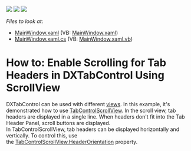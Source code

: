 <!-- default badges list -->
![](https://img.shields.io/endpoint?url=https://codecentral.devexpress.com/api/v1/VersionRange/128642041/22.2.2%2B)
[![](https://img.shields.io/badge/Open_in_DevExpress_Support_Center-FF7200?style=flat-square&logo=DevExpress&logoColor=white)](https://supportcenter.devexpress.com/ticket/details/T327441)
[![](https://img.shields.io/badge/📖_How_to_use_DevExpress_Examples-e9f6fc?style=flat-square)](https://docs.devexpress.com/GeneralInformation/403183)
<!-- default badges end -->
<!-- default file list -->
*Files to look at*:

* [MainWindow.xaml](./CS/DXTabControlExample/MainWindow.xaml) (VB: [MainWindow.xaml](./VB/DXTabControlExample/MainWindow.xaml))
* [MainWindow.xaml.cs](./CS/DXTabControlExample/MainWindow.xaml.cs) (VB: [MainWindow.xaml.vb](./VB/DXTabControlExample/MainWindow.xaml.vb))
<!-- default file list end -->
# How to: Enable Scrolling for Tab Headers in DXTabControl Using ScrollView


<p>DXTabControl can be used with different <a href="https://documentation.devexpress.com/#WPF/CustomDocument113984">views</a>. In this example, it's demonstrated how to use <a href="https://documentation.devexpress.com/#WPF/clsDevExpressXpfCoreTabControlScrollViewtopic">TabControlScrollView</a>. In the scroll view, tab headers are displayed in a single line. When headers don't fit into the Tab Header Panel, scroll buttons are displayed.<br>In TabControlScrollView, tab headers can be displayed horizontally and vertically. To control this, use the <a href="https://documentation.devexpress.com/#WPF/DevExpressXpfCoreTabControlScrollView_HeaderOrientationtopic">TabControlScrollView.HeaderOrientation</a> property.</p>

<br/>


